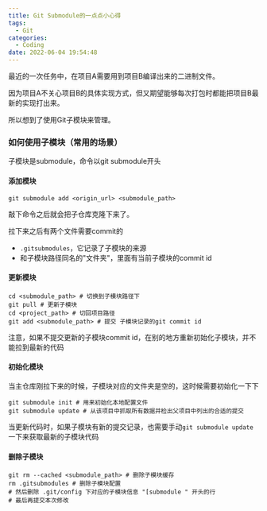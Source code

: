 ```yaml
---
title: Git Submodule的一点点小心得
tags:
  - Git
categories:
  - Coding
date: 2022-06-04 19:54:48
---
```



最近的一次任务中，在项目A需要用到项目B编译出来的二进制文件。

因为项目A不关心项目B的具体实现方式，但又期望能够每次打包时都能把项目B最新的实现打出来。

所以想到了使用Git子模块来管理。

### 如何使用子模块（常用的场景）

子模块是submodule，命令以git submodule开头

#### 添加模块

```shell
git submodule add <origin_url> <submodule_path>
```

敲下命令之后就会把子仓库克隆下来了。

拉下来之后有两个文件需要commit的
- `.gitsubmodules`，它记录了子模块的来源
- 和子模块路径同名的"文件夹"，里面有当前子模块的commit id

#### 更新模块

```shell
cd <submodule_path> # 切换到子模块路径下
git pull # 更新子模块
cd <project_path> # 切回项目路径
git add <submodule_path> # 提交 子模块记录的git commit id
```

注意，如果不提交更新的子模块commit id，在别的地方重新初始化子模块，并不能拉到最新的代码

#### 初始化模块

当主仓库刚拉下来的时候，子模块对应的文件夹是空的，这时候需要初始化一下下

```shell
git submodule init # 用来初始化本地配置文件
git submodule update # 从该项目中抓取所有数据并检出父项目中列出的合适的提交
```

当更新代码时，如果子模块有新的提交记录，也需要手动`git submodule update`一下来获取最新的子模块代码

#### 删除子模块

```shell
git rm --cached <submodule_path> # 删除子模块缓存
rm .gitsubmodules # 删除子模块配置
# 然后删除 .git/config 下对应的子模块信息 "[submodule " 开头的行
# 最后再提交本次修改
```
